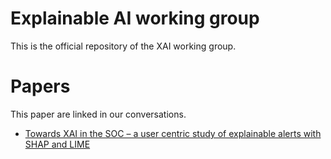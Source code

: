 # Explainable AI working group
This is the official repository of the XAI working group.

# Papers

This paper are linked in our conversations.

* [Towards XAI in the SOC – a user centric study of explainable alerts with SHAP and LIME](https://ieeexplore.ieee.org/abstract/document/10020248)
